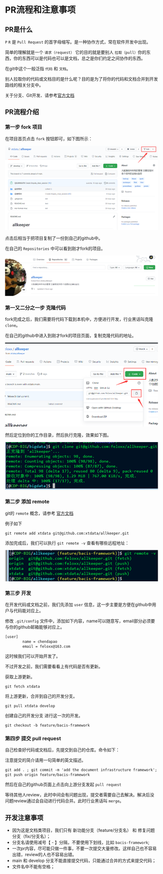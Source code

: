 # PR流程和注意事项

## PR是什么

`P` `R` 是 `Pull Request` 的首字母缩写。是一种协作方式，常在软件开发中出现。

简单的理解就是一个 `请求（request）` 它的目的就是要别人 `拉取（pull）`你的东西，你的东西可以是代码也可以是文档，总之是你们约定之间协作的东西。

在git中这个一般泛指 `代码` 和 `文档`。

别人拉取你的代码或文档目的是什么呢？目的是为了将你的代码和文档合并到开发路线的相关分支中。

关于分支、Git开发、请参考[官方文档](https://docs.github.com/cn/free-pro-team@latest/github/getting-started-with-github/quickstart)

## PR流程介绍

### 第一步 fork 项目

在项目首页点击 `fork` 按钮即可，如下图所示：

![](_v_images/20201219180435860_29270.png)

点击后相当于把项目复制了一份到自己的github中。

在自己的 `Repositories` 中可以看到刚才fork的项目。

![](_v_images/20201219180615256_13809.png)

### 第一又二分之一步 克隆代码

fork完成之后，我们需要将代码下载到本机中，方便进行开发，行业黑话叫克隆 `clone`。

在自己的github中进入到刚才fork的项目页面，复制克隆代码的地址。

![](_v_images/20201219180951220_19611.png)

然后定位到你的工作目录，然后执行克隆，效果如下图。

![](_v_images/20201219180839382_24411.png)

### 第二步 添加 remote

git的 `remote` 概念，请参考 [官方文档](https://docs.github.com/cn/free-pro-team@latest/github/using-git/adding-a-remote)

例子如下

```
git remote add xtdata git@github.com:xtdata/allkeeper.git
```

添加完成后，我们可以执行 `git remote -v` 查看有哪些远程地址：

![](_v_images/20201219182229579_13782.png)

### 第三步 开发

在开发代码或文档之前，我们先添加 `user` 信息，这一步主要是方便在github中用户与代码能对应上。

修改 `.git/config` 文件中，添加如下内容，name可以随意写，email部分必须要与你的github邮箱能够对应上。

```
[user]
        name = chendapao
        email = feloxx@163.com
```

这时候我们可以开始开发了。

不过开发之前，我们需要看看上有代码是否有更新。

获取上游更新。

```
git fetch xtdata
```

将上游更新，合并到自己的开发分支。

```
git pull xtdata develop
```

创建自己的开发分支 进行这一次的开发。

```
git checkout -b feature/bacis-framework
```

### 第四步 提交 pull request

自己检查好代码或文档后，先提交到自己的仓库。命令如下：

注意提交的简介请用一句简单的英文描述。

```
git add . ; git commit -m 'add the document infrastructure framework'; git push origin feature/bacis-framework
```

然后在自己的github页面上点击向上游分支发起 `pull request`



等待其他人review，此时中间会有问题出现，提交者需要自己去解决。解决后没问题review通过会自动进行代码合并。此时行业黑话叫 `merge`。

## 开发注意事项

- 因为这是文档类项目，我们只有 新功能分支（feature/分支名） 和 修复问题分支（fix/分支名）；
- 分支名请使用减号【 - 】分隔，不要使用下划线，比如 `bacis-framework`;
- 一次pr内容，尽可能只做一件事，不要一次提交大量修改。这样自己也不容易出错，review的人也不容易出错。
- main 和 develop 分支不能直接提交代码，只能通过合并的方式来提交代码；
- 文件名中不能有空格；